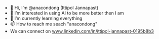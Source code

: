 - 👋 Hi, I’m @anacondong (Ittipol Jannapast)
- 👀 I’m interested in using AI to be more better then I am
- 🌱 I’m currently learning everything
- 📫 How to reach me seach "anacondong"
- We can connect on www.linkedin.com/in/ittipol-jannapast-0195b8b3

<!---
anacondong/anacondong is a ✨ special ✨ repository because its `README.md` (this file) appears on your GitHub profile.
You can click the Preview link to take a look at your changes.
--->
